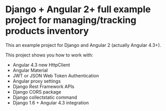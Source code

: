 # Django + Angular 2+ full example project for managing/tracking products inventory

This an example project for Django and Angular 2 (actually Angular 4.3+).

This project shows you how to work with:

* Angular 4.3 new HttpClient  
* Angular Material 
* JWT or JSON Web Token Authentication 
* Angular proxy settings
* Django Rest Framework APIs
* Django CORS package 
* Django collectstatic command
* Django 1.6 + Angular 4.3 integration  